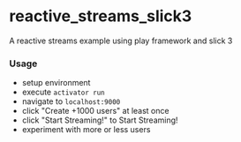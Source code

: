 # reactive_streams_slick3
A reactive streams example using play framework and slick 3

### Usage
* setup environment
* execute `activator run`
* navigate to `localhost:9000`
* click "Create +1000 users" at least once
* click "Start Streaming!" to Start Streaming!
* experiment with more or less users